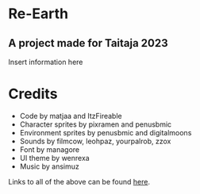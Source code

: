 # Re-Earth
## A project made for Taitaja 2023
Insert information here

# Credits
- Code by matjaa and ItzFireable
- Character sprites by pixramen and penusbmic
- Environment sprites by penusbmic and digitalmoons
- Sounds by filmcow, leohpaz, yourpalrob, zzox
- Font by managore
- UI theme by wenrexa
- Music by ansimuz

Links to all of the above can be found [here](https://github.com/ItzFireable/re-earth/blob/main/Sources.txt).